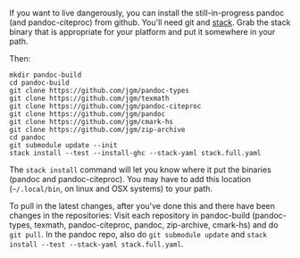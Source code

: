 If you want to live dangerously, you can install the still-in-progress pandoc (and pandoc-citeproc) from github.  You'll need git and [stack](https://github.com/commercialhaskell/stack/releases).  Grab the stack binary that is appropriate for your platform and put it somewhere in your path.

Then:

    mkdir pandoc-build
    cd pandoc-build
    git clone https://github.com/jgm/pandoc-types
    git clone https://github.com/jgm/texmath
    git clone https://github.com/jgm/pandoc-citeproc
    git clone https://github.com/jgm/pandoc
    git clone https://github.com/jgm/cmark-hs
    git clone https://github.com/jgm/zip-archive
    cd pandoc
    git submodule update --init
    stack install --test --install-ghc --stack-yaml stack.full.yaml

The `stack install` command will let you know where it put the binaries (pandoc and pandoc-citeproc).  You may have to add this location (`~/.local/bin`, on linux and OSX systems) to your path.

To pull in the latest changes, after you've done this and there have been changes in the repositories:  Visit each repository in pandoc-build (pandoc-types, texmath, pandoc-citeproc, pandoc, zip-archive, cmark-hs) and do `git pull`.  In the pandoc repo, also do `git submodule update` and `stack install --test --stack-yaml stack.full.yaml`.
